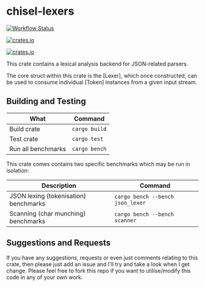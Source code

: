 # chisel-lexers

[![Workflow Status](https://img.shields.io/github/actions/workflow/status/jonnycoombes/chisel-core/rust.yml)](https://img.shields.io/github/actions/workflow/status/jonnycoombes/chisel-core/rust.yml)

[![crates.io](https://img.shields.io/crates/v/chisel-lexers.svg)](https://crates.io/crates/chisel-lexers)

[![crates.io](https://img.shields.io/crates/l/chisel-lexers.svg)](https://crates.io/crates/chisel-lexers)

This crate contains a lexical analysis backend for JSON-related parsers.

The core struct within this crate is the [Lexer], which once constructed, can be used to consume
individual [Token] instances from a given input stream.

## Building and Testing

| What               | Command       |
|--------------------|---------------|
| Build crate        | `cargo build` |
| Test crate         | `cargo test`  |
| Run all benchmarks | `cargo bench` |

This crate comes contains two specific benchmarks which may be run in isolation:

| Description                           | Command                          |
|---------------------------------------|----------------------------------|
| JSON lexing (tokenisation) benchmarks | `cargo bench --bench json_lexer` |
| Scanning (char munching) benchmarks   | `cargo bench --bench scanner`    |

## Suggestions and Requests

If you have any suggestions, requests or even just comments relating to this crate, then please just add an issue and
I'll try and take a look when I get change.  Please feel free to fork this repo if you want to utilise/modify this code
in any of your own work.
